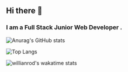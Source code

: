 ## Hi there 👋
### I am a Full Stack Junior Web Developer . 

![Anurag's GitHub stats](https://github-readme-stats.vercel.app/api?username=AndyLinxies&show_icons=true&theme=bear)

![Top Langs](https://github-readme-stats.vercel.app/api/top-langs/?username=AndyLinxies&theme=bear&layout=compact)

![willianrod's wakatime stats](https://wakatime.com/badge/user/9240ca89-14a5-463a-a3bc-1211aaf63e00.svg)

<!--
AndyLinxies/AndyLinxies is a ✨ special ✨ repository because its README.md (this file) appears on your GitHub profile.
-->

